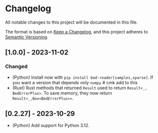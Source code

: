# Changelog

All notable changes to this project will be documented in this file.

The format is based on [Keep a Changelog](https://keepachangelog.com/en/1.0.0/),
and this project adheres to [Semantic Versioning](https://semver.org/spec/v2.0.0.html).

## [1.0.0] - 2023-11-02

### Changed

- (Python) Install now with `pip install bed-reader[samples,sparse]`.
  If you want a version that depends only `numpy` # cmk add to this
- (Rust) Rust methods that returned `Result` used to return
  `Result<_, BedErrorPlus>`. To save memory, they now
  return `Result<_,Box<BedErrorPlus>>`.

## [0.2.27] - 2023-10-29

- (Python) Add support for Python 3.12.
